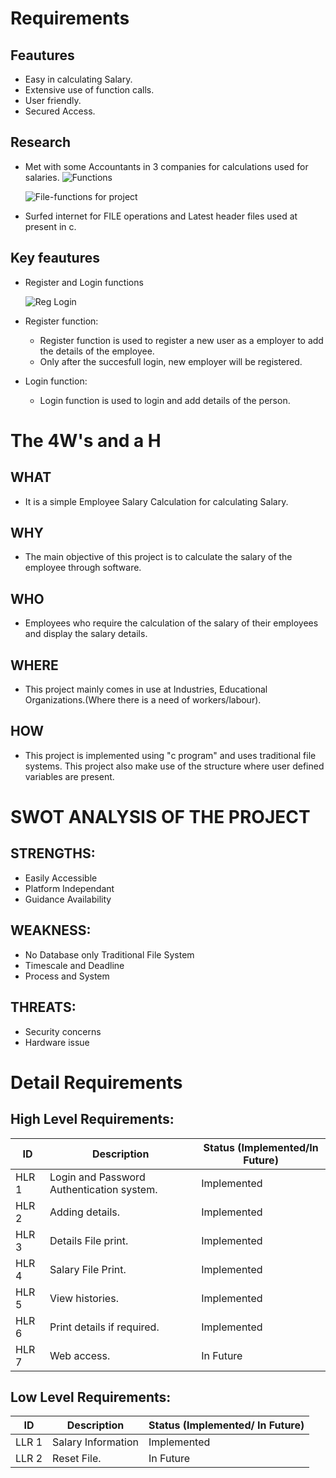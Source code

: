 # Requirements

##  Feautures
  * Easy in calculating Salary.
  * Extensive use of function calls.
  * User friendly.
  * Secured Access.

## Research
  * Met with some Accountants in 3 companies for calculations used for salaries.
  ![Functions](https://javacontrols.com/wp-content/uploads/2021/04/headerfile-1024x683.jpg)
  
      ![File-functions for project](https://user-images.githubusercontent.com/86227942/160670091-bc3a2979-38a2-4008-b6fa-9df582dac766.jpg)
  * Surfed internet for FILE operations and Latest header files used at present in c.
##  Key feautures
  * Register and Login functions
 
    ![Reg Login](https://images.unsplash.com/photo-1648964962689-30f4ea953096?ixlib=rb-1.2.1&ixid=MnwxMjA3fDB8MHxwcm9maWxlLXBhZ2V8MXx8fGVufDB8fHx8&auto=format&fit=crop&w=600&q=60)

* Register function:
  * Register function is used to register a new user as a employer to add the details of the employee.
  * Only after the succesfull login, new employer will be registered.
  
* Login function:
  * Login function is used to login and add details of the person.

# The 4W's and a H 

## WHAT
  * It is a simple Employee Salary Calculation for calculating Salary.
## WHY
  * The main objective of this project is to calculate the salary of the employee through software.
## WHO
  * Employees who require the calculation of the salary of their employees and display the salary details.
## WHERE
  * This project mainly comes in use at Industries, Educational Organizations.(Where there is a need of workers/labour).
## HOW
  * This project is implemented using "c program" and uses traditional file systems. This project also make use of the structure where user defined variables are present.

# SWOT ANALYSIS OF THE PROJECT
 ## STRENGTHS:
   * Easily Accessible
   * Platform Independant
   * Guidance Availability
## WEAKNESS:
   * No Database only Traditional File System
   * Timescale and Deadline
   * Process and System
## THREATS:
   * Security concerns
   * Hardware issue

# Detail Requirements

## High Level Requirements:

|  ID   | Description | Status (Implemented/In Future) |
| ----- | ----------- | ------------------------------ |
| HLR 1 |    Login and Password Authentication system.   |  Implemented  |
| HLR 2 |    Adding details.   | Implemented |
| HLR 3 |    Details File print.   | Implemented |
| HLR 4 |    Salary File Print.  | Implemented |
| HLR 5 |    View histories.   | Implemented |
| HLR 6 |    Print details if required.   | Implemented |
| HLR 7 |    Web access.   | In Future |

## Low Level Requirements:

|  ID   | Description | Status (Implemented/ In Future) |
| ----- | ----------- | ------------------------------- |
| LLR 1 |    Salary Information  |  Implemented  |
| LLR 2 |    Reset File. | In Future |
